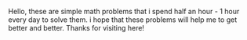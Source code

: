 Hello, these are simple math problems that i spend half an hour - 1 hour every day to solve them. i hope that these problems will help me to get better and better. Thanks for visiting here!
